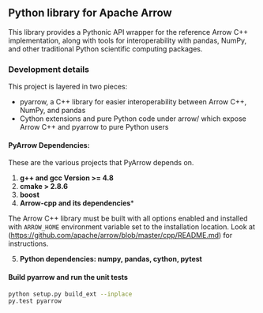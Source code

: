 ## Python library for Apache Arrow

This library provides a Pythonic API wrapper for the reference Arrow C++
implementation, along with tools for interoperability with pandas, NumPy, and
other traditional Python scientific computing packages.

### Development details

This project is layered in two pieces:

* pyarrow, a C++ library for easier interoperability between Arrow C++, NumPy,
  and pandas
* Cython extensions and pure Python code under arrow/ which expose Arrow C++
  and pyarrow to pure Python users

#### PyArrow Dependencies:
These are the various projects that PyArrow depends on.

1. **g++ and gcc Version >= 4.8**
2. **cmake > 2.8.6**
3. **boost**
4. **Arrow-cpp and its dependencies***

The Arrow C++ library must be built with all options enabled and installed with
``ARROW_HOME`` environment variable set to the installation location. Look at
(https://github.com/apache/arrow/blob/master/cpp/README.md) for instructions.

5. **Python dependencies: numpy, pandas, cython, pytest**

#### Build pyarrow and run the unit tests

```bash
python setup.py build_ext --inplace
py.test pyarrow
```
